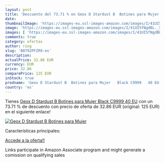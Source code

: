 ```yaml
---
layout: post
title: 'Descuento del 73.71 % en Geox D Stardust B  Botines para Mujer   '
date: 
thumbnailImage: 'https://images-eu.ssl-images-amazon.com/images/I/41UI5fNgdBL._SL200_.jpg'
image: 'https://images-eu.ssl-images-amazon.com/images/I/41UI5fNgdBL._SL200_.jpg'
images: [ 'https://images-eu.ssl-images-amazon.com/images/I/41UI5fNgdBL._SL200_.jpg' ]
comments: true
category: ofertas
author: ring
slug: 'B0792PFZR9-es'
description:
actualPrice: 32.86 EUR
currency: EUR
price: 32.86
comparePrice: 125 EUR
inStock: true
prodname: 'Geox D Stardust B  Botines para Mujer   Black C9999   40 EU'
country: 'es'
---
```


Tienes [Geox D Stardust B  Botines para Mujer   Black C9999   40 EU](https://www.amazon.es/dp/B0792PFZR9/?tag=tolees-21) con un 73.71 % de descuento con precio de oferta de 32.86 EUR (original: 125 EUR) en el siguiente enlace!

[![Geox D Stardust B  Botines para Mujer   ](https://images-eu.ssl-images-amazon.com/images/I/41UI5fNgdBL._SL200_.jpg)](https://www.amazon.es/dp/B0792PFZR9/?tag=tolees-21)

Características principales:


[Accede a la oferta!!](https://www.amazon.es/dp/B0792PFZR9/?tag=tolees-21)

Links participate in Amazon Associate program and might generate a comission on qualifying sales


